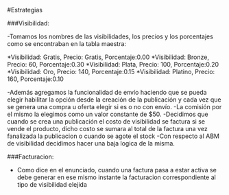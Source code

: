 #Estrategias

###Visibilidad:

-Tomamos los nombres de las visibilidades, los precios y los porcentajes como se encontraban en la tabla maestra:

*Visibilidad: Gratis,  Precio: Gratis, Porcentaje:0.00
*Visibilidad: Bronze,  Precio: 60,     Porcentaje:0.30
*Visibilidad: Plata,   Precio: 100,    Porcentaje:0.20
*Visibilidad: Oro,     Precio: 140,    Porcentaje:0.15
*Visibilidad: Platino, Precio: 160,    Porcentaje:0.10

-Además agregamos la funcionalidad de envío haciendo que se pueda elegir habilitar la opción desde la creación de la publicación y cada vez que se genera una compra u oferta elegir si es o no con envío.
-La comisión por el mismo la elegimos como un valor constante de $50.
-Decidimos que cuando se crea una publicación el costo de visibilidad se factura si se vende el producto, dicho costo se sumara al total de la factura una vez fanalizada la publicacion o cuando se agote el stock
-Con respecto al ABM de visibilidad decidimos hacer una baja logica de la misma.

###Facturacion:

- Como dice en el enunciado, cuando una factura pasa a estar activa se debe generar en ese mismo instante la facturacion correspondiente al tipo de visibilidad elejida
